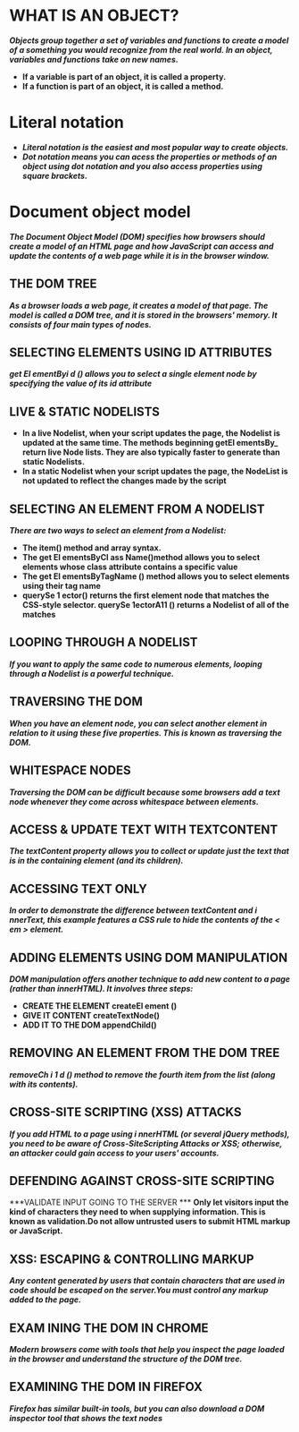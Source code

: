 # WHAT IS AN OBJECT?
***Objects group together a set of variables and functions to create a model of a something you would recognize from the real world. In an object, variables and functions take on new names.***

- **If a variable is part of an object, it is called a property.**
- **If a function is part of an object, it is called a method.**

# Literal notation
- ***Literal notation is the easiest and most popular way to create objects.***
- ***Dot notation means you can acess the properties or methods of an object using dot notation and you also access properties using square brackets.***

# Document object model
***The Document Object Model (DOM) specifies how browsers should create a model of an HTML page and how JavaScript can access and update the contents of a web page while it is in the browser window.***

## THE DOM TREE 
***As a browser loads a web page, it creates a model of that page. The model is called a DOM tree, and it is stored in the browsers' memory. It consists of four main types of nodes.***

## SELECTING ELEMENTS USING ID ATTRIBUTES
***get El ementByi d () allows you to select a single element node by specifying the value of its id attribute***

## LIVE & STATIC NODELISTS
- **In a live Nodelist, when your script updates the page, the Nodelist is updated at the same time. The methods beginning getEl ementsBy_ return live Node lists. They are also typically faster to generate than static Nodelists.**
- **In a static Nodelist when your script updates the page, the NodeList is not updated to reflect the changes made by the script**

## SELECTING AN ELEMENT FROM A NODELIST 
***There are two ways to select an element from a Nodelist:*** 
- **The item() method and array syntax.**
- **The get El ementsByCl ass Name()method allows you to select elements whose class attribute contains a specific value**
- **The get El ementsByTagName () method allows you to select elements using their tag name**
- **querySe 1 ector() returns the first element node that matches the CSS-style selector. querySe 1ectorA11 () returns a Nodelist of all of the matches**

## LOOPING THROUGH A NODELIST
***If you want to apply the same code to numerous elements, looping through a Nodelist is a powerful technique.***

## TRAVERSING THE DOM
***When you have an element node, you can select another element in relation to it using these five properties. This is known as traversing the DOM.***

## WHITESPACE NODES
***Traversing the DOM can be difficult because some browsers add a text node whenever they come across whitespace between elements.***

## ACCESS & UPDATE TEXT WITH TEXTCONTENT
***The textContent property allows you to collect or update just the text that is in the containing element (and its children).***

## ACCESSING TEXT ONLY
***In order to demonstrate the difference between textContent and i nnerText, this example features a CSS rule to hide the contents of the < em > element.***

## ADDING ELEMENTS USING DOM MANIPULATION
***DOM manipulation offers another technique to add new content to a page (rather than innerHTML). It involves three steps:***
- **CREATE THE ELEMENT createEl ement ()**
- **GIVE IT CONTENT  createTextNode()**
- **ADD IT TO THE DOM appendChild()**

## REMOVING AN ELEMENT FROM THE DOM TREE
***removeCh i 1 d () method to remove the fourth item from the list (along with its contents).***

## CROSS-SITE SCRIPTING (XSS) ATTACKS 
***If you add HTML to a page using i nnerHTML (or several jQuery methods), you need to be aware of Cross-SiteScripting Attacks or XSS; otherwise, an attacker could gain access to your users' accounts.***

## DEFENDING AGAINST CROSS-SITE SCRIPTING
***VALIDATE INPUT GOING TO THE SERVER ***
**Only let visitors input the kind of characters they need to when supplying information. This is known as validation.Do not allow untrusted users to submit HTML markup or JavaScript.**

## XSS: ESCAPING & CONTROLLING MARKUP
***Any content generated by users that contain characters that are used in code should be escaped on the server.You must control any markup added to the page.***

## EXAM INING THE DOM IN CHROME
***Modern browsers come with tools that help you inspect the page loaded in the browser and understand the structure of the DOM tree.***

## EXAMINING THE DOM IN FIREFOX
***Firefox has similar built-in tools, but you can also download a DOM inspector tool that shows the text nodes***

